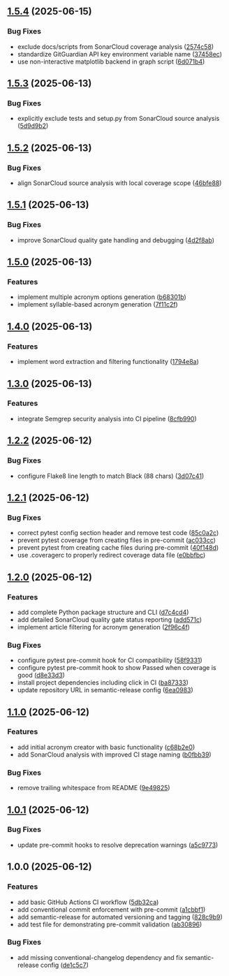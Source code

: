 ## [1.5.4](https://github.com/reaandrew/acronymcreator/compare/v1.5.3...v1.5.4) (2025-06-15)

### Bug Fixes

* exclude docs/scripts from SonarCloud coverage analysis ([2574c58](https://github.com/reaandrew/acronymcreator/commit/2574c58df0838b74abbb977fcfc08d34f2f5bb7c))
* standardize GitGuardian API key environment variable name ([37458ec](https://github.com/reaandrew/acronymcreator/commit/37458ec007751287383ec21279319d3cc6c53653))
* use non-interactive matplotlib backend in graph script ([6d071b4](https://github.com/reaandrew/acronymcreator/commit/6d071b40940068225da2ef96ea5275bb2fdd1035))

## [1.5.3](https://github.com/reaandrew/acronymcreator/compare/v1.5.2...v1.5.3) (2025-06-13)

### Bug Fixes

* explicitly exclude tests and setup.py from SonarCloud source analysis ([5d9d9b2](https://github.com/reaandrew/acronymcreator/commit/5d9d9b2d16478479e8ee3a6d20116c4e4f9340df))

## [1.5.2](https://github.com/reaandrew/acronymcreator/compare/v1.5.1...v1.5.2) (2025-06-13)

### Bug Fixes

* align SonarCloud source analysis with local coverage scope ([46bfe88](https://github.com/reaandrew/acronymcreator/commit/46bfe8891d52bef7253238497698feeb16b391d3))

## [1.5.1](https://github.com/reaandrew/acronymcreator/compare/v1.5.0...v1.5.1) (2025-06-13)

### Bug Fixes

* improve SonarCloud quality gate handling and debugging ([4d2f8ab](https://github.com/reaandrew/acronymcreator/commit/4d2f8ab2f4c0400ab9787a6f878bb93e8ea0decf))

## [1.5.0](https://github.com/reaandrew/acronymcreator/compare/v1.4.0...v1.5.0) (2025-06-13)

### Features

* implement multiple acronym options generation ([b68301b](https://github.com/reaandrew/acronymcreator/commit/b68301b4e4464d7d82281cf4c1a7004915a92e40))
* implement syllable-based acronym generation ([7f11c2f](https://github.com/reaandrew/acronymcreator/commit/7f11c2f93cb160b5c029a44aa842aacff14db968))

## [1.4.0](https://github.com/reaandrew/acronymcreator/compare/v1.3.0...v1.4.0) (2025-06-13)

### Features

* implement word extraction and filtering functionality ([1794e8a](https://github.com/reaandrew/acronymcreator/commit/1794e8afe1a722b44c8005a3b31680195a828a9b))

## [1.3.0](https://github.com/reaandrew/acronymcreator/compare/v1.2.2...v1.3.0) (2025-06-13)

### Features

* integrate Semgrep security analysis into CI pipeline ([8cfb990](https://github.com/reaandrew/acronymcreator/commit/8cfb990d3ef0e8c21bbf2bd8f215d57f62f1cf5d))

## [1.2.2](https://github.com/reaandrew/acronymcreator/compare/v1.2.1...v1.2.2) (2025-06-12)

### Bug Fixes

* configure Flake8 line length to match Black (88 chars) ([3d07c41](https://github.com/reaandrew/acronymcreator/commit/3d07c41234b2ceb00fca86c063e978547a770f6d))

## [1.2.1](https://github.com/reaandrew/acronymcreator/compare/v1.2.0...v1.2.1) (2025-06-12)

### Bug Fixes

* correct pytest config section header and remove test code ([85c0a2c](https://github.com/reaandrew/acronymcreator/commit/85c0a2c1c9df3f265e5a462838753cc7b8eb940d))
* prevent pytest coverage from creating files in pre-commit ([ac033cc](https://github.com/reaandrew/acronymcreator/commit/ac033cc555529c3f2a03fd8a1f263ee40d73351f))
* prevent pytest from creating cache files during pre-commit ([40f148d](https://github.com/reaandrew/acronymcreator/commit/40f148d651d8960094236e6a51c5309914f54965))
* use .coveragerc to properly redirect coverage data file ([e0bbfbc](https://github.com/reaandrew/acronymcreator/commit/e0bbfbc08b373b3bbae22efb642e2dfd6a814ad4))

## [1.2.0](https://github.com/reaandrew/acronymcreator/compare/v1.1.0...v1.2.0) (2025-06-12)

### Features

* add complete Python package structure and CLI ([d7c4cd4](https://github.com/reaandrew/acronymcreator/commit/d7c4cd4e888c1466c09c1c377c9fc90801d04386))
* add detailed SonarCloud quality gate status reporting ([add571c](https://github.com/reaandrew/acronymcreator/commit/add571c920b28ba3a72fe943a79c8872582a7cf5))
* implement article filtering for acronym generation ([2f96c4f](https://github.com/reaandrew/acronymcreator/commit/2f96c4fd5de000148e14e4252812896ee734e490))

### Bug Fixes

* configure pytest pre-commit hook for CI compatibility ([58f9331](https://github.com/reaandrew/acronymcreator/commit/58f9331d5095a3e3cc932217b08b38ce4ab48d55))
* configure pytest pre-commit hook to show Passed when coverage is good ([d8e33d3](https://github.com/reaandrew/acronymcreator/commit/d8e33d345aece8962c291567a5ddc49a83ca10b5))
* install project dependencies including click in CI ([ba87333](https://github.com/reaandrew/acronymcreator/commit/ba873333da38f8d08652c993f75dd1a366e7f7e6))
* update repository URL in semantic-release config ([6ea0983](https://github.com/reaandrew/acronymcreator/commit/6ea0983e33462a10ed3ca0c1c139040062d3301b))

## [1.1.0](https://github.com/reaandrew/git-guardian-ci-examples/compare/v1.0.1...v1.1.0) (2025-06-12)

### Features

* add initial acronym creator with basic functionality ([c68b2e0](https://github.com/reaandrew/git-guardian-ci-examples/commit/c68b2e08a675e563dcdc89394f2b177ee4ccad37))
* add SonarCloud analysis with improved CI stage naming ([b0fbb39](https://github.com/reaandrew/git-guardian-ci-examples/commit/b0fbb397d1aa46422981d4fadedc209dacffb986))

### Bug Fixes

* remove trailing whitespace from README ([9e49825](https://github.com/reaandrew/git-guardian-ci-examples/commit/9e49825a0043412bbede68a13a2080c55640597c))

## [1.0.1](https://github.com/reaandrew/git-guardian-ci-examples/compare/v1.0.0...v1.0.1) (2025-06-12)

### Bug Fixes

* update pre-commit hooks to resolve deprecation warnings ([a5c9773](https://github.com/reaandrew/git-guardian-ci-examples/commit/a5c9773daddcbfa6108d2f9a09fc8accca70ec9a))

## 1.0.0 (2025-06-12)

### Features

* add basic GitHub Actions CI workflow ([5db32ca](https://github.com/reaandrew/git-guardian-ci-examples/commit/5db32ca5217326700d043c9c943dc991aab930fe))
* add conventional commit enforcement with pre-commit ([a1cbbf1](https://github.com/reaandrew/git-guardian-ci-examples/commit/a1cbbf1270981369f3b3659f0baaa79c3c91a5fc))
* add semantic-release for automated versioning and tagging ([828c9b9](https://github.com/reaandrew/git-guardian-ci-examples/commit/828c9b994c10e55e7462e1aee402abd6b8d54602))
* add test file for demonstrating pre-commit validation ([ab30896](https://github.com/reaandrew/git-guardian-ci-examples/commit/ab308966ec3a45b63e28c604624d2b3bb0775709))

### Bug Fixes

* add missing conventional-changelog dependency and fix semantic-release config ([de1c5c7](https://github.com/reaandrew/git-guardian-ci-examples/commit/de1c5c7dc79871f5443fedcdb2aaa22f542e20d4))
